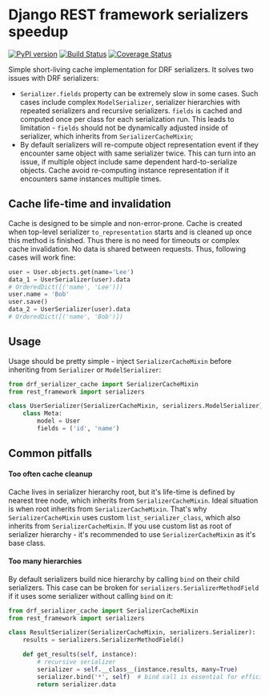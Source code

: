 # Django REST framework serializers speedup

[![PyPI version](https://badge.fury.io/py/drf-serializer-cache.svg)](https://badge.fury.io/py/drf-serializer-cache)
[![Build Status](https://travis-ci.org/K0Te/drf-serializer-cache.svg?branch=master)](https://travis-ci.org/K0Te/drf-serializer-cache)
[![Coverage Status](https://coveralls.io/repos/github/K0Te/drf-serializer-cache/badge.svg?branch=master)](https://coveralls.io/github/K0Te/drf-serializer-cache?branch=master)

Simple short-living cache implementation for DRF serializers.
It solves two issues with DRF serializers:
* `Serializer.fields` property can be extremely slow in some cases.
Such cases include complex `ModelSerializer`, serializer hierarchies
with repeated serializers and recursive serializers.
`fields` is cached and computed once per class for each serialization run.
This leads to limitation - `fields` should not be dynamically adjusted
inside of serializer, which inherits from `SerializerCacheMixin`;
* By default serializers will re-compute object representation event if
they encounter same object with same serializer twice. This can turn
into an issue, if multiple object include same dependent hard-to-serialize
objects. Cache avoid re-computing instance representation if it encounters
same instances multiple times.

## Cache life-time and invalidation
Cache is designed to be simple and non-error-prone.
Cache is created when top-level serializer `to_representation` starts
and is cleaned up once this method is finished. Thus there is no need
for timeouts or complex cache invalidation. No data is shared between
requests.
Thus, following cases will work fine:
```python
user = User.objects.get(name='Lee')
data_1 = UserSerializer(user).data
# OrderedDict([('name', 'Lee')])
user.name = 'Bob'
user.save()
data_2 = UserSerializer(user).data
# OrderedDict([('name', 'Bob')])
```

## Usage
Usage should be pretty simple - inject `SerializerCacheMixin` before
inheriting from `Serializer` or `ModelSerializer`:
```python
from drf_serializer_cache import SerializerCacheMixin
from rest_framework import serializers

class UserSerializer(SerializerCacheMixin, serializers.ModelSerializer):
    class Meta:
        model = User
        fields = ('id', 'name')
```

## Common pitfalls
#### Too often cache cleanup
Cache lives in serializer hierarchy root, but it's life-time is defined
by nearest tree node, which inherits from `SerializerCacheMixin`.
Ideal situation is when root inherits from `SerializerCacheMixin`.
That's why `SerializerCacheMixin` uses custom `list_serializer_class`,
which also inherits from `SerializerCacheMixin`.
If you use custom list as root of serializer hierarchy - it's recommended
to use `SerializerCacheMixin` as it's base class.
#### Too many hierarchies
By default serializers build nice hierarchy by calling `bind` on their
child serializers. This case can be broken for `serializers.SerializerMethodField`
if it uses some serializer without calling `bind` on it:
```python
from drf_serializer_cache import SerializerCacheMixin
from rest_framework import serializers

class ResultSerializer(SerializerCacheMixin, serializers.Serializer):
    results = serializers.SerializerMethodField()

    def get_results(self, instance):
        # recursive serializer
        serializer = self.__class__(instance.results, many=True)
        serializer.bind('*', self)  # bind call is essential for efficient cache !
        return serializer.data
```
